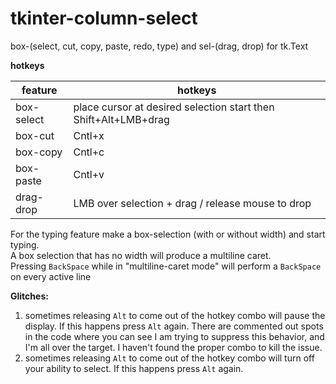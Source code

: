 # tkinter-column-select

box-(select, cut, copy, paste, redo, type) and sel-(drag, drop) for tk.Text

**hotkeys**

| feature     | hotkeys                                                         |
|-------------|-----------------------------------------------------------------|
| box-select  | place cursor at desired selection start then Shift+Alt+LMB+drag |
| box-cut     | Cntl+x                                                          |
| box-copy    | Cntl+c                                                          |
| box-paste   | Cntl+v                                                          |
| drag-drop   | LMB over selection + drag / release mouse to drop               |


For the typing feature make a box-selection (with or without width) and start typing.</br>
A box selection that has no width will produce a multiline caret.</br>
Pressing `BackSpace` while in "multiline-caret mode" will perform a `BackSpace` on every active line

**Glitches:**

1) sometimes releasing `Alt` to come out of the hotkey combo will pause the display. If this happens press `Alt` again. There are commented out spots in the code where you can see I am trying to suppress this behavior, and I'm all over the target. I haven't found the proper combo to kill the issue.
2) sometimes releasing `Alt` to come out of the hotkey combo will turn off your ability to select. If this happens press `Alt` again.

